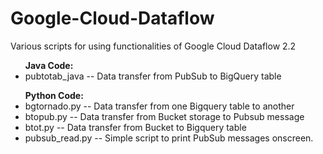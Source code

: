 # Google-Cloud-Dataflow
Various scripts for using functionalities of Google Cloud Dataflow 2.2

<ul><b>Java Code:</b>
	<li>pubtotab_java	-- Data transfer from PubSub to BigQuery table</li></ul>

<ul><b>Python Code:</b>
	<li>bgtornado.py --	Data transfer from one Bigquery table to another</li>
	<li>btopub.py	-- Data transfer from Bucket storage to Pubsub message</li>
	<li>btot.py	-- Data transfer from Bucket to Bigquery table</li>
	<li>pubsub_read.py	-- Simple script to print PubSub messages onscreen.</li></ul>
